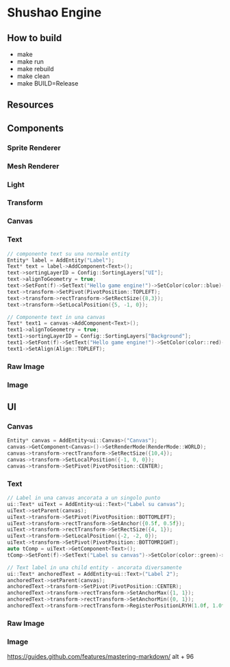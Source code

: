 # Shushao Engine

## How to build

* make
* make run
* make rebuild
* make clean
* make BUILD=Release

## Resources


## Components

### Sprite Renderer
### Mesh Renderer
### Light
### Transform
### Canvas
### Text

```c++
// componente text su una normale entity
Entity* label = AddEntity("Label");
Text* text = label->AddComponent<Text>();
text->sortingLayerID = Config::SortingLayers["UI"];
text->alignToGeometry = true;
text->SetFont(f)->SetText("Hello game engine!")->SetColor(color::blue)->SetSize(0.5f);
text->transform->SetPivot(PivotPosition::TOPLEFT);
text->transform->rectTransform->SetRectSize({8,3});
text->transform->SetLocalPosition({5, -1, 0});

// Componente text in una canvas
Text* text1 = canvas->AddComponent<Text>();
text1->alignToGeometry = true;
text1->sortingLayerID = Config::SortingLayers["Background"];
text1->SetFont(f)->SetText("Hello game engine!")->SetColor(color::red)->SetSize(0.5f);
text1->SetAlign(Align::TOPLEFT);
```

### Raw Image
### Image

## UI

### Canvas

```c++
Entity* canvas = AddEntity<ui::Canvas>("Canvas");
canvas->GetComponent<Canvas>()->SetRenderMode(RenderMode::WORLD);
canvas->transform->rectTransform->SetRectSize({10,4});
canvas->transform->SetLocalPosition({-1, 0, 0});
canvas->transform->SetPivot(PivotPosition::CENTER);
```

### Text

```c++
// Label in una canvas ancorata a un singolo punto
ui::Text* uiText = AddEntity<ui::Text>("Label su canvas");
uiText->setParent(canvas);
uiText->transform->SetPivot(PivotPosition::BOTTOMLEFT);
uiText->transform->rectTransform->SetAnchor({0.5f, 0.5f});
uiText->transform->rectTransform->SetRectSize({4, 1});
uiText->transform->SetLocalPosition({-2, -2, 0});
uiText->transform->SetPivot(PivotPosition::BOTTOMRIGHT);
auto tComp = uiText->GetComponent<Text>();
tComp->SetFont(f)->SetText("Label su canvas")->SetColor(color::green)->SetSize(0.5f)->SetAlign(Align::CENTER);

// Text label in una child entity - ancorata diversamente
ui::Text* anchoredText = AddEntity<ui::Text>("Label 2");
anchoredText->setParent(canvas);
anchoredText->transform->SetPivot(PivotPosition::CENTER);
anchoredText->transform->rectTransform->SetAnchorMax({1, 1});
anchoredText->transform->rectTransform->SetAnchorMin({0, 1});
anchoredText->transform->rectTransform->RegisterPositionLRYH(1.0f, 1.0f, -1.0f, 1.0f);

```

### Raw Image
### Image


https://guides.github.com/features/mastering-markdown/
alt + 96